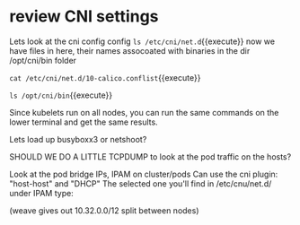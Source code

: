 # review CNI settings

Lets look at the cni config config
`ls /etc/cni/net.d`{{execute}}
now we have files in here, their names assocoated with binaries in the dir /opt/cni/bin folder 

`cat /etc/cni/net.d/10-calico.conflist`{{execute}}

`ls /opt/cni/bin`{{execute}}

Since kubelets run on all nodes, you can run the same commands on the lower terminal and get the same results.

Lets load up busyboxx3 or netshoot?

SHOULD WE DO A LITTLE TCPDUMP to look at the pod traffic on the hosts?

Look at the pod bridge IPs, IPAM on cluster/pods
Can use the cni plugin: "host-host" and "DHCP"
The selected one you'll find in /etc/cnu/net.d/  under IPAM type:

(weave gives out 10.32.0.0/12 split between nodes)